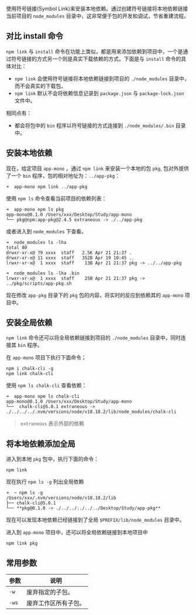 使用符号链接(Symbol Link)来安装本地依赖。通过创建符号链接将本地依赖链接当前项目的 `node_modules` 目录中，这非常便于包的开发和调试，节省重建流程。

## 对比 install 命令

`npm link` 与 `install` 命令在功能上类似，都是用来添加依赖到项目中，一个是通过符号链接的方式另一个则是真实下载依赖的方式。下面是与 `install` 命令的具体对比：

- `npm link` 会使用符号链接将本地依赖链接到项目的 `./node_modules` 目录中，而不会真实的下载包。
- `npm link` 默认不会将依赖信息记录到 `package.json` 与 `package-lock.json` 文件中。

相同点有：

- 都会将包中的 `bin` 程序以符号链接的方式连接到 `./node_modules/.bin` 目录中。

## 安装本地依赖

现在，给定项目 `app-mono` ，通过 `npm link` 来安装一个本地的包 `pkg`, 包对外提供了一个 `bin` 程序，包的相对地址为：`../app-pkg`：

```shell
➜  app-mono npm link ../app-pkg 
```

使用 `npm ls` 命令查看当前项目的依赖列表：
```shell
➜  app-mono npm ls pkg
app-mono@0.1.0 /Users/xxx/Desktop/Study/app-mono
└── pkg@npm:app-pkg@2.4.5 extraneous -> ./../app-pkg
```

或者进入到 `node_modules` 下查看。
```shell
➜  node_modules ls -lha
total 80
drwxr-xr-x@ 79 xxxx  staff   2.5K Apr 21 21:37 .
drwxr-xr-x@ 11 xxxx  staff   352B Apr 19 10:45 ..
lrwxr-xr-x@  1 xxxx  staff    13B Apr 21 21:37 pkg -> ../../app-pkg

➜  node_modules ls -lha .bin 
lrwxr-xr-x@  1 xxxx  staff    25B Apr 21 21:37 pkg -> ../pkg/scripts/app-pkg.sh
```

现在修改 `app-pkg` 目录下的 `pkg` 包的内容，将实时的反应到依赖其的 `app-mono` 项目中。

## 安装全局依赖

`npm link` 命令还可以将全局依赖链接到项目的 `./node_modules` 目录中，同时连接其 `bin` 程序。

在 `app-mono` 项目下执行下面命令；

```shell
npm i chalk-cli -g
npm link chalk-cli
```

使用 `npm ls chalk-cli` 查看依赖：
```shell
➜  app-mono npm ls chalk-cli
app-mono@0.1.0 /Users/xxx/Desktop/Study/app-mono
└──  chalk-cli@5.0.1 extraneous -> ./../../../.nvm/versions/node/v18.18.2/lib/node_modules/chalk-cli
```

>`extraneous` 表示外部的依赖

## 将本地依赖添加全局

进入到本地 `pkg` 包中，执行下面的命令：
```shell
npm link 
```

现在执行 `npm ls -g` 列出全局依赖
```shell
➜  ~ npm ls -g
/Users/xxx/.nvm/versions/node/v18.18.2/lib
├── chalk-cli@5.0.1
└── **pkg@0.1.0 -> ./../../../../../Desktop/Study/app-pkg**
```

现在可以发现本地依赖已经链接到了全局 `$PREFIX/lib/node_modules` 目录中。

进入到 `app-mono` 项目中，还可以将全局依赖链接到本地项目中

```shell
npm link pkg
```

## 常用参数
| 参数    | 说明         |
| ----- | ---------- |
| `-w`  | 废弃指定的子包。   |
| `-ws` | 废弃工作区所有子包。 |
